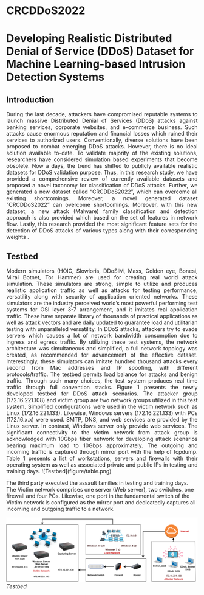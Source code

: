 # CRCDDoS2022
# Developing Realistic Distributed Denial of Service (DDoS) Dataset for Machine Learning-based Intrusion Detection Systems
## Introduction 
<p align="justify">
During the last decade, attackers have compromised reputable systems to launch massive Distributed Denial of Services (DDoS) attacks against banking services, corporate websites, and e-commerce business. Such attacks cause enormous reputation and financial losses which ruined their services to authorized users. Conventionally, diverse solutions have been proposed to combat emerging DDoS attacks. However, there is no ideal solution available to-date. To validate majority of
the existing solutions, researchers have considered simulation based experiments that become obsolete. Now a days, the trend has shifted to publicly available realistic datasets for DDoS validation purpose. Thus, in this research study, we have provided a comprehensive review of currently available datasets and
proposed a novel taxonomy for classification of DDoS attacks. Further, we generated a new dataset called “CRCDDoS2022”, which can overcome all existing shortcomings. Moreover, a novel generated dataset “CRCDDoS2022” can overcome shortcomings.
Moreover, with this new dataset, a new attack (Malware) family
classification and detection approach is also provided which based
on the set of features in network flow. Lastly, this research
provided the most significant feature sets for the detection of
DDoS attacks of various types along with their corresponding
weights . </p>
<h2>Testbed </h2>
<p align="justify">
Modern simulators (HOIC, Slowloris, DDoSIM, Mass,
Golden eye, Bonesi, Mirai Botnet, Tor Hammer) are
used for creating real world attack simulation. These
simulators are strong, simple to utilize and produces
realistic application traffic as well as attacks for testing
performance, versatility along with security of application oriented networks. These simulators are the industry perceived world’s most powerful performing test
systems for OSI layer 3-7 arrangement, and it imitates
real application traffic. These have separate library of
thousands of practical applications as well as attack
vectors and are daily updated to guarantee load and
utilitarian testing with unparalleled versatility.
In DDoS attacks, attackers try to evade servers which
causes a lot of network bandwidth consumption due to
ingress and egress traffic. By utilizing these test systems,
the network architecture was simultaneous and simplified, a full network topology was created, as recommended for advancement of the effective dataset. Interestingly, these simulators can imitate hundred thousand
attacks every second from Mac addresses and IP spoofing, with different protocols/traffic. The testbed permits
load balance for attacks and benign traffic. Through such
many choices, the test system produces real time traffic
through full convention stacks. Figure 1 presents the
newly developed testbed for DDoS attack scenarios.
The attacker group (172.16.221.108) and victim group
are two network groups utilized in this test system.
Simplified configurations were used in the victim network such as Linux (172.16.221.133). Likewise, Windows
servers (172.16.221.133) with PCs (172.16.x.x) were used.
SMTP, DNS, and web services are provided by the Linux
server. In contrast, Windows server only provide web
services. The significant connectivity to the victim network from attack group is acknowledged with 10Gbps
fiber network for developing attack scenarios bearing
maximum load to 10Gbps approximately. The outgoing
and incoming traffic is captured through mirror port
with the help of tcpdump. Table 1 presents a list of
workstations, servers and firewalls with their operating
system as well as associated private and public IPs in
testing and training days.
![Testbed](figure/table.png)


The third party executed the assault families in testing
and training days. The Victim network comprises one
server (Web server), two switches, one firewall and four
PCs. Likewise, one port in the fundamental switch of
the Victim network is configured as the mirror port and
dedicatedly captures all incoming and outgoing traffic
to a network.
  

![Testbed](figure/arc.png)
*Testbed*
   </p>

